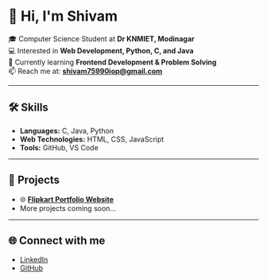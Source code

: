 
# 👋 Hi, I'm Shivam  

🎓 Computer Science Student at **Dr KNMIET, Modinagar**  
💻 Interested in **Web Development, Python, C, and Java**  
🚀 Currently learning **Frontend Development & Problem Solving**  
📫 Reach me at: **shivam75990iop@gmail.com**  

---

## 🛠️ Skills  
- **Languages:** C, Java, Python  
- **Web Technologies:** HTML, CSS, JavaScript  
- **Tools:** GitHub, VS Code  

---

## 📌 Projects  
- 🌐 **[Flipkart Portfolio Website]([https://github.com/shivam](https://github.com/shivam75990/Flipkart-Clone-Website))**  
- More projects coming soon...  

---

## 🌐 Connect with me  
- [LinkedIn](https://www.linkedin.com/in/shivam%E3%85%A4/)  
- [GitHub](https://github.com/shivam75990)
